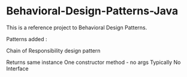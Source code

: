 # Behavioral-Design-Patterns-Java
This is a reference project to Behavioral Design Patterns.

Patterns added :

Chain of Responsibility design pattern

Returns same instance
One constructor method - no args
Typically No Interface
